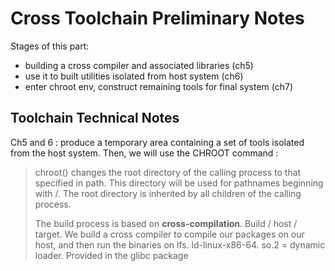 # Cross Toolchain Preliminary Notes

Stages of this part:
- building a cross compiler and associated libraries (ch5)
- use it to built utilities isolated from host system (ch6)
- enter chroot env, construct remaining tools for final system (ch7)

## Toolchain Technical Notes

Ch5 and 6 : produce a temporary area containing a set of tools isolated from the host system. Then, we will use the CHROOT command :
> chroot() changes the root directory of the calling process to that specified in path. This directory will be used for pathnames beginning with /. The root directory is inherited by all children of the calling process.
>
> The build process is based on **cross-compilation**. Build / host / target.
> We build a cross compiler to compile our packages on our host, and then run the binaries on lfs. ld-linux-x86-64.
so.2 = dynamic loader. Provided in the glibc package
